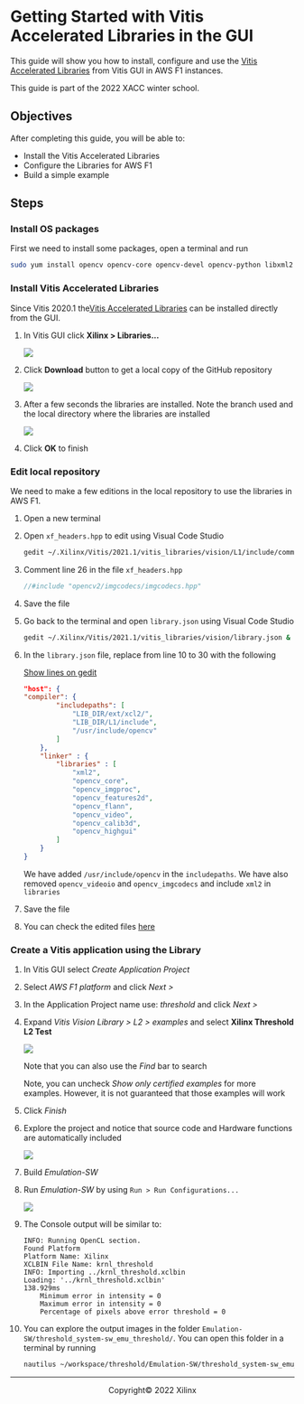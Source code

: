# Getting Started with Vitis Accelerated Libraries in the GUI

This guide will show you how to install, configure and use the [Vitis Accelerated Libraries](https://github.com/Xilinx/Vitis_Libraries) from Vitis GUI in AWS F1 instances.

This guide is part of the 2022 XACC winter school.

## Objectives

After completing this guide, you will be able to:

* Install the Vitis Accelerated Libraries
* Configure the Libraries for AWS F1
* Build a simple example

## Steps

### Install OS packages

First we need to install some packages, open a terminal and run

```sh
sudo yum install opencv opencv-core opencv-devel opencv-python libxml2 libxml2-devel -y
```

### Install Vitis Accelerated Libraries

Since Vitis 2020.1 the[Vitis Accelerated Libraries](https://github.com/Xilinx/Vitis_Libraries) can be installed directly from the GUI.

1. In Vitis GUI click **Xilinx > Libraries...**

   ![](./images/vitis_libs/install_menu.png)

1. Click **Download** button to get a local copy of the GitHub repository

   ![](./images/vitis_libs/download_libs.png)

1. After a few seconds the libraries are installed. Note the branch used and the local directory where the libraries are installed

   ![](./images/vitis_libs/installation_path.png)

1. Click **OK** to finish

### Edit local repository

We need to make a few editions in the local repository to use the libraries in AWS F1.

1. Open a new terminal

1. Open `xf_headers.hpp` to edit using Visual Code Studio

   ```sh
   gedit ~/.Xilinx/Vitis/2021.1/vitis_libraries/vision/L1/include/common/xf_headers.hpp &
   ```

1. Comment line 26 in the file `xf_headers.hpp`

   ```C
   //#include "opencv2/imgcodecs/imgcodecs.hpp"
   ```

1. Save the file 

1. Go back to the terminal and open `library.json` using Visual Code Studio

   ```sh
   gedit ~/.Xilinx/Vitis/2021.1/vitis_libraries/vision/library.json &
   ```

1. In the `library.json` file, replace from line 10 to 30 with the following

   [Show lines on gedit](https://askubuntu.com/questions/364117/enable-line-numbers-in-gedit#:~:text=The%20fastest%20way%20to%20enable,to%20toggle%20displaying%20line%20numbers.)

   ```json
   "host": {
   "compiler": {
           "includepaths": [
               "LIB_DIR/ext/xcl2/",
               "LIB_DIR/L1/include",
               "/usr/include/opencv"
           ]
       },
       "linker" : {
           "libraries" : [
               "xml2",
               "opencv_core",
               "opencv_imgproc",
               "opencv_features2d",
               "opencv_flann",
               "opencv_video",
               "opencv_calib3d",
               "opencv_highgui"
           ]
       }
   }
   ```

   We have added `/usr/include/opencv` in the `includepaths`. We have also removed `opencv_videoio` and `opencv_imgcodecs` and include `xml2` in `libraries`

1. Save the file

1. You can check the edited files [here](src/libs_config/)

### Create a Vitis application using the Library

1. In Vitis GUI select *Create Application Project*

1. Select *AWS F1 platform* and click *Next >*

1. In the Application Project name use: *threshold* and click *Next >*

1. Expand *Vitis Vision Library > L2 > examples* and select **Xilinx Threshold L2 Test**
    
   ![](./images/vitis_libs/thr_app.png)

   Note that you can also use the *Find* bar to search

   Note, you can uncheck *Show only certified examples* for more examples. However, it is not guaranteed that those examples will work

1. Click *Finish*

1. Explore the project and notice that source code and Hardware functions are automatically included
    
   ![](./images/vitis_libs/thr_prj.png)

1. Build *Emulation-SW*

1. Run *Emulation-SW* by using `Run > Run Configurations...`
   
   ![](./images/vitis_libs/run_sw_emu.png)

1. The Console output will be similar to:

   ```console
   INFO: Running OpenCL section.
   Found Platform
   Platform Name: Xilinx
   XCLBIN File Name: krnl_threshold
   INFO: Importing ../krnl_threshold.xclbin
   Loading: '../krnl_threshold.xclbin'
   138.929ms
       Minimum error in intensity = 0
       Maximum error in intensity = 0
       Percentage of pixels above error threshold = 0
   ```

1. You can explore the output images in the folder `Emulation-SW/threshold_system-sw_emu_threshold/`. You can open this folder in a terminal by running

    ```sh
    nautilus ~/workspace/threshold/Emulation-SW/threshold_system-sw_emu_threshold/
    ```

---------------------------------------
<p align="center">Copyright&copy; 2022 Xilinx</p>